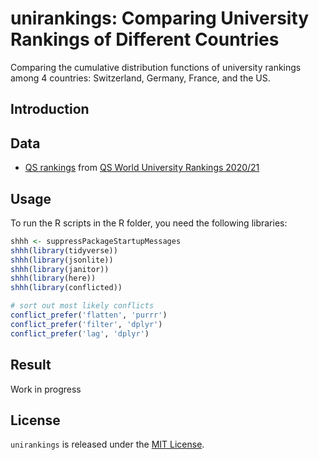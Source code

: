 
<!-- README.md is generated from README.Rmd. Please edit that file -->

# unirankings: Comparing University Rankings of Different Countries

<!-- badges: start -->

<!-- badges: end -->

Comparing the cumulative distribution functions of university rankings
among 4 countries: Switzerland, Germany, France, and the US.

## Introduction

## Data

  - [QS
    rankings](https://github.com/zambujo/unirankings/blob/master/data/qs.csv)
    from [QS World University
    Rankings 2020/21](http://www.topuniversities.com/university-rankings/world-university-rankings)

## Usage

To run the R scripts in the R folder, you need the following libraries:

``` r
shhh <- suppressPackageStartupMessages
shhh(library(tidyverse))
shhh(library(jsonlite))
shhh(library(janitor))
shhh(library(here))
shhh(library(conflicted))
```

``` r
# sort out most likely conflicts
conflict_prefer('flatten', 'purrr')
conflict_prefer('filter', 'dplyr')
conflict_prefer('lag', 'dplyr')
```

## Result

Work in progress

## License

`unirankings` is released under the [MIT License](./LICENCE.md).
